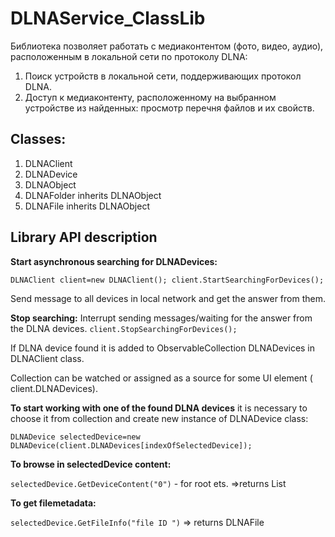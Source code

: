 # DLNAService_ClassLib

Библиотека позволяет работать с медиаконтентом (фото, видео, аудио), расположенным в локальной сети по протоколу DLNA:
1. Поиск устройств в локальной сети, поддерживающих протокол DLNA.
2. Доступ к медиаконтенту, расположенному на выбранном устройстве из найденных: просмотр перечня файлов и их свойств.

## Classes:
1.    DLNAClient
2.    DLNADevice
3.    DLNAObject
4.    DLNAFolder inherits DLNAObject
5.    DLNAFile inherits DLNAObject

## Library API description
**Start asynchronous searching for DLNADevices:** 

`DLNAClient client=new DLNAClient(); client.StartSearchingForDevices();`

Send message to all devices in local network and get the answer from them.

**Stop searching:** 
Interrupt sending messages/waiting for the answer from the DLNA devices.
`client.StopSearchingForDevices();`

If DLNA device found it is added to ObservableCollection<DLNADevice> DLNADevices in DLNAClient class.
 
Collection can be watched or assigned as a source for some UI element ( client.DLNADevices).
 
**To start working with one of the found DLNA devices** it is necessary to choose it from collection and create new instance of DLNADevice class:

`DLNADevice selectedDevice=new DLNADevice(client.DLNADevices[indexOfSelectedDevice]);`

**To browse in selectedDevice content:** 

`selectedDevice.GetDeviceContent("0")` - for root ets. =>returns List<DLNAObject>
 
**To get filemetadata:** 

`selectedDevice.GetFileInfo("file ID ")` => returns DLNAFile
